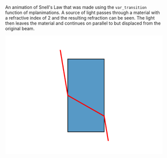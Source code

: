 An animation of Snell's Law that was made using the `var_transition` function of mplanimations. A source of light passes through a material with a refractive index of 2 and the resulting refraction can be seen. The light then leaves the material and continues on parallel to but displaced from the original beam.

![](SnellsLaw.gif)
